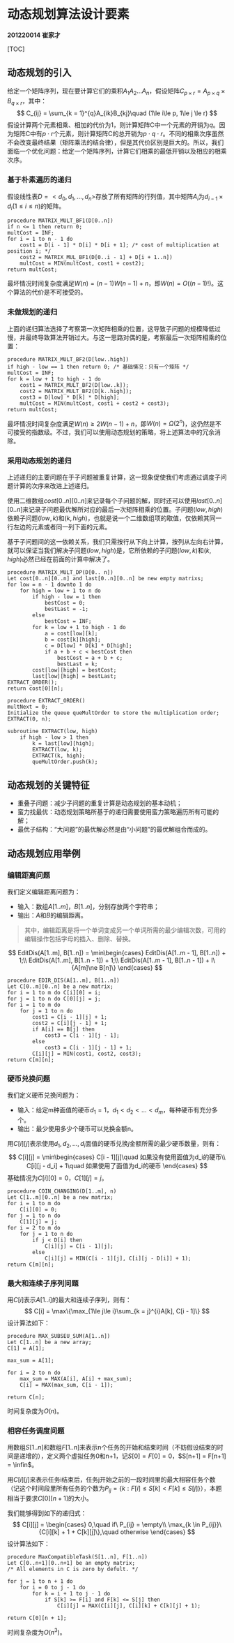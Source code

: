 # 动态规划算法设计要素

**201220014 崔家才**



[TOC]



## 动态规划的引入

给定一个矩阵序列，现在要计算它们的乘积$A_1A_2...A_n$，假设矩阵$C_{p\times r} = A_{p\times q}\times B_{q\times r}$，其中：
$$
C_{ij} = \sum_{k = 1}^{q}A_{ik}B_{kj}\quad (1\le i\le p, 1\le j \le r)
$$
假设计算两个元素相乘、相加的代价为1，则计算矩阵C中一个元素的开销为$q$。因为矩阵C中有$p\cdot r$个元素，则计算矩阵C的总开销为$p\cdot q\cdot r$。不同的相乘次序虽然不会改变最终结果（矩阵乘法的结合律），但是其代价区别是巨大的。所以，我们面临一个优化问题：给定一个矩阵序列，计算它们相乘的最低开销以及相应的相乘次序。

### 基于朴素遍历的递归

假设线性表$D = <d_0, d_1, ..., d_n>$存放了所有矩阵的行列值，其中矩阵$A_i$为$d_{i - 1}\times d_i(1\le i\le n)$的矩阵。

```pseudocode
procedure MATRIX_MULT_BF1(D[0..n])
if n <= 1 then return 0;
multCost = INF;
for i = 1 to n - 1 do
	cost1 = D[i - 1] * D[i] * D[i + 1]; /* cost of multiplication at position i; */
	cost2 = MATRIX_MUL_BF1(D[0..i - 1] + D[i + 1..n])
	multCost = MIN(multCost, cost1 + cost2);
return multCost;
```

最坏情况时间复杂度满足$W(n) = (n - 1)W(n - 1) + n$，即$W(n) = O((n - 1)!)$。这个算法的代价是不可接受的。

### 未做规划的递归

上面的递归算法选择了考察第一次矩阵相乘的位置，这导致子问题的规模降低过慢，并最终导致算法开销过大。与这一思路对偶的是，考察最后一次矩阵相乘的位置：

```pseudocode
procedure MATRIX_MULT_BF2(D[low..high])
if high - low == 1 then return 0; /* 基础情况：只有一个矩阵 */
multCost = INF;
for k = low + 1 to high - 1 do
	cost1 = MATRIX_MULT_BF2(D[low..k]);
	cost2 = MATRIX_MULT_BF2(D[k..high]);
	cost3 = D[low] * D[k] * D[high];
	multCost = MIN(multCost, cost1 + cost2 + cost3);
return multCost;
```

最坏情况时间复杂度满足$W(n)\ge 2W(n - 1) + n$，即$W(n) = \Omega(2^n)$，这仍然是不可接受的指数级。不过，我们可以使用动态规划的策略，将上述算法中的冗余消除。

### 采用动态规划的递归

上述递归的主要问题在于子问题被重复计算，这一现象促使我们考虑通过调度子问题计算的次序来改进上述递归。

使用二维数组$cost[0..n][0..n]$来记录每个子问题的解，同时还可以使用$last[0..n][0..n]$来记录子问题最优解所对应的最后一次矩阵相乘的位置。子问题$(low, high)$依赖子问题$(low, k)$和$(k, high)$，也就是说一个二维数组项的取值，仅依赖其同一行左边的元素或者同一列下面的元素。

基于子问题间的这一依赖关系，我们只需按行从下向上计算，按列从左向右计算，就可以保证当我们解决子问题$(low, high)$是，它所依赖的子问题$(low, k)$和$(k, high)$必然已经在前面的计算中解决了。

```pseudocode
procedure MATRIX_MULT_DP(D[0.. n])
Let cost[0..n][0..n] and last[0..n][0..n] be new empty matrixs;
for low = n - 1 downto 1 do
	for high = low + 1 to n do
		if high - low = 1 then
			bestCost = 0;
			bestLast = -1;
		else
			bestCost = INF;
		for k = low + 1 to high - 1 do
			a = cost[low][k];
			b = cost[k][high];
			c = D[low] * D[k] * D[high];
			if a + b + c < bestCost then
				bestCost = a + b + c;
				bestLast = k;
		cost[low][high] = bestCost;
		last[low][high] = bestLast;
EXTRACT_ORDER();
return cost[0][n];
```

```pseudocode
procedure EXTRACT_ORDER()
multNext = 0;
Initialize the queue queMultOrder to store the multiplication order;
EXTRACT(0, n);

subroutine EXTRACT(low, high)
	if high - low > 1 then
		k = last[low][high];
		EXTRACT(low, k);
		EXTRACT(k, high);
		queMultOrder.push(k);
```



## 动态规划的关键特征

- 重叠子问题：减少子问题的重复计算是动态规划的基本动机；
- 蛮力找最优：动态规划策略所基于的递归需要使用蛮力策略遍历所有可能的解；
- 最优子结构：“大问题”的最优解必然是由“小问题”的最优解组合而成的。



## 动态规划应用举例

### 编辑距离问题

我们定义编辑距离问题为：

- 输入：数组$A[1..m]$，$B[1..n]$，分别存放两个字符串；
- 输出：$A$和$B$的编辑距离。

> 其中，编辑距离是将一个单词变成另一个单词所需的最少编辑次数，可用的编辑操作包括字母的插入、删除、替换。

$$
EditDis(A[1..m], B[1..n]) = \min\begin{cases}
EditDis(A[1..m - 1], B[1..n]) + 1;\\
EditDis(A[1..m], B[1..n - 1]) + 1;\\
EditDis(A[1..m - 1], B[1..n - 1]) + I\{A[m]\ne B[n]\}
\end{cases}
$$

```pseudocode
procedure EDIR_DIS(A[1..m], B[1..n])
Let C[0..m][0..n] be a new matrix;
for i = 1 to m do C[i][0] = i;
for j = 1 to n do C[0][j] = j;
for i = 1 to m do
	for j = 1 to n do
		cost1 = C[i - 1][j] + 1;
		cost2 = C[i][j - 1] + 1;
		if A[i] == B[j] then
			cost3 = C[i - 1][j - 1];
		else
			cost3 = C[i - 1][j - 1] + 1;
		C[i][j] = MIN(cost1, cost2, cost3);
return C[m][n];
```

### 硬币兑换问题

我们定义硬币兑换问题为：

- 输入：给定m种面值的硬币$d_1 = 1$，$d_1 < d_2 < ... < d_m$，每种硬币有充分多个。
- 输出：最少使用多少个硬币可以兑换金额n。

用$C[i][j]$表示使用$d_1, d_2, ..., d_i$面值的硬币兑换$j$金额所需的最少硬币数量，则有：
$$
C[i][j] = \min\begin{cases}
C[i - 1][j]\quad 如果没有使用面值为d_i的硬币\\
C[i][j - d_i] + 1\quad 如果使用了面值为d_i的硬币
\end{cases}
$$
基础情况为$C[i][0] = 0$，$C[1][j] = j$。

```pseudocode
procedure COIN_CHANGING(D[1..m], n)
Let C[1..m][0..n] be a new matrix;
for i = 1 to m do
	C[i][0] = 0;
for j = 1 to n do
	C[1][j] = j;
for i = 2 to m do
	for j = 1 to n do
		if j < D[i] then
			C[i][j] = C[i - 1][j];
		else
			C[i][j] = MIN(C[i - 1][j], C[i][j - D[i]] + 1);
return C[m][n];
```

### 最大和连续子序列问题

用$C[i]$表示$A[1..i]$的最大和连续子序列，则有：
$$
C[i] = \max\{\max_{1\le j\le i}\sum_{k = j}^{i}A[k], C[i - 1]\}
$$
设计算法如下：

```pseudocode
procedure MAX_SUBSEU_SUM(A[1..n])
Let C[1..n] be a new array;
C[1] = A[1];

max_sum = A[1];

for i = 2 to n do
	max_sum = MAX(A[i], A[i] + max_sum);
	C[i] = MAX(max_sum, C[i - 1]);
	
return C[n];
```

时间复杂度为$O(n)$。

### 相容任务调度问题

用数组$S[1..n]$和数组$F[1..n]$来表示n个任务的开始和结束时间（不妨假设结束的时间是递增的），定义两个虚拟任务0和n+1，记$S[0] = F[0] = 0$，$S[n+1] = F[n+1] = \infin$。

用$C[i][j]$来表示任务i结束后，任务j开始之前的一段时间里的最大相容任务个数（记这个时间段里所有任务的个数为$P_{ij} = \{k: F[i] \le S[k] < F[k] \le S[j]\}$），本题相当于要求$C[0][n+1]$的大小。

我们能够得到如下的递归式：
$$
C[i][j] = \begin{cases}
0,\quad if\ P_{ij} = \empty\\
\max_{k \in P_{ij}}\{C[i][k] + 1 + C[k][j]\},\quad otherwise
\end{cases}
$$
设计算法如下：

```pseudocode
procedure MaxCompatibleTask(S[1..n], F[1..n])
Let C[0..n+1][0..n+1] be an empty matrix;
/* All elements in C is zero by defult. */

for j = 1 to n + 1 do
	for i = 0 to j - 1 do
		for k = i + 1 to j - 1 do
			if S[k] >= F[i] and F[k] <= S[j] then
				C[i][j] = MAX(C[i][j], C[i][k] + C[k][j] + 1);

return C[0][n + 1];
```

时间复杂度为$O(n^3)$。











